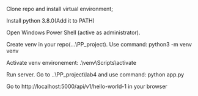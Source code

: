 Clone repo and install virtual environment;

Install python 3.8.0(Add it to PATH)

Open Windows Power Shell (active as administrator).

Create venv in your repo(...\PP_project). Use command: python3 -m venv venv

Activate venv environement: .\venv\Scripts\activate

Run server. Go to ..\PP_project\lab4 and use command: python app.py

Go to http://localhost:5000/api/v1/hello-world-1 in your browser



